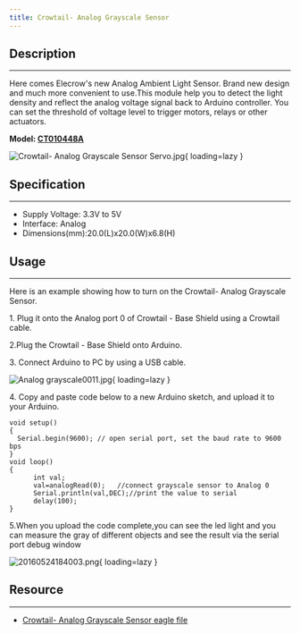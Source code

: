 ```yaml
---
title: Crowtail- Analog Grayscale Sensor
---
```


## Description
-----------

Here comes Elecrow's new Analog Ambient Light Sensor. Brand new design and much more convenient to use.This module help you to detect the light density and reflect the analog voltage signal back to Arduino controller. You can set the threshold of voltage level to trigger motors, relays or other actuators.

**Model: [CT010448A](https://www.elecrow.com/crowtail-analog-grayscale-sensor-p-1675.html)**

![Crowtail- Analog Grayscale Sensor Servo.jpg](https://wiki.elecrow.com/images/thumb/b/b0/Crowtail-_Analog_Grayscale_Sensor_Servo.jpg/600px-Crowtail-_Analog_Grayscale_Sensor_Servo.jpg){ loading=lazy }

## Specification
-------------

- Supply Voltage: 3.3V to 5V
- Interface: Analog
- Dimensions(mm):20.0(L)x20.0(W)x6.8(H)

## Usage
-----

Here is an example showing how to turn on the Crowtail- Analog Grayscale Sensor.

1\. Plug it onto the Analog port 0 of Crowtail - Base Shield using a Crowtail cable.

2.Plug the Crowtail - Base Shield onto Arduino.

3\. Connect Arduino to PC by using a USB cable.

![Analog grayscale0011.jpg](https://wiki.elecrow.com/images/thumb/9/91/Analog_grayscale0011.jpg/600px-Analog_grayscale0011.jpg){ loading=lazy }

4\. Copy and paste code below to a new Arduino sketch, and upload it to your Arduino.

```
void setup()
{
  Serial.begin(9600); // open serial port, set the baud rate to 9600 bps
}
void loop()
{
      int val;
      val=analogRead(0);   //connect grayscale sensor to Analog 0
      Serial.println(val,DEC);//print the value to serial        
      delay(100);
}
```

5.When you upload the code complete,you can see the led light and you can measure the gray of different objects and see the result via the serial port debug window

![20160524184003.png](https://wiki.elecrow.com/images/thumb/3/30/20160524184003.png/300px-20160524184003.png){ loading=lazy }

## Resource
--------

- [Crowtail- Analog Grayscale Sensor eagle file](../../files/Crowtail-Analog-Grayscale-Sensor-eagle-files-zip.md)
